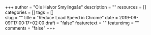 +++
author = "Ole Halvor Smylingsås"
description = ""
resources = []
categories = []
tags = []     
slug = ""
title = "Reduce Load Speed in Chrome"
date = 2019-09-09T17:00:17+02:00
draft = "false"
featuretext = ""
featureimg = ""
comments = "false"
+++